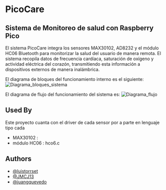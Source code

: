 
# PicoCare
## Sistema de Monitoreo de salud con Raspberry Pico

El sistema PicoCare integra los sensores MAX30102, AD8232 y el módulo HC06 Bluetooth para monitorizar la salud del usuario de manera remota. El sistema recopila datos de frecuencia cardíaca, saturación de  oxígeno y actividad eléctrica del corazón, transmitiendo esta información a dispositivos externos de manera inalámbrica.


El diagrama de bloques del funcionamiento interno es el siguiente:
![Diagrama_bloques_sistema](https://github.com/JMCJ13/PicoCare/assets/163078070/40c51eb7-b8e0-43a5-b4ad-13d6c9b23ad6)

El diagrama de flujo del funcionamiento del sistema es:
![Diagrama_flujo](https://github.com/JMCJ13/PicoCare/assets/163078070/867e0219-4a20-4366-bef3-b86561adde09)



## Used By

Este proyecto cuanta con el driver de cada sensor por a parte en lenguaje tipo cada
- MAX30102 : 
- módulo HC06 : hco6.c


## Authors

- [@luistorrset](https://github.com/luistorrest)
- [@JMCJ13 ](https://github.com/JMCJ13)
- [@juangquevedo](https://github.com/JMCJ13/PicoCare/commits?author=juangquevedo)

